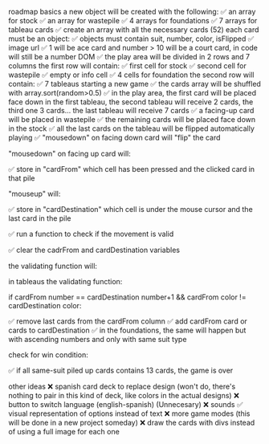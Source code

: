 roadmap
basics
a new object will be created with the following:
✅ an array for stock
✅ an array for wastepile
✅ 4 arrays for foundations
✅ 7 arrays for tableau
cards
✅ create an array with all the necessary cards (52)
each card must be an object:
✅ objects must contain suit, number, color, isFlipped
✅ image url
✅ 1 will be ace card and number > 10 will be a court card, in code will still be a number
DOM
✅ the play area will be divided in 2 rows and 7 columns
the first row will contain:
✅ first cell for stock
✅ second cell for wastepile
✅ empty or info cell
✅ 4 cells for foundation
the second row will contain:
✅ 7 tableaus
starting a new game
✅ the cards array will be shuffled with array.sort(random>0.5)
✅ in the play area, the first card will be placed face down in the first tableau, the second tableau will receive 2 cards, the third one 3 cards... the last tableau will receive 7 cards
✅ a facing-up card will be placed in wastepile
✅ the remaining cards will be placed face down in the stock
✅ all the last cards on the tableau will be flipped automatically
playing
✅ "mousedown" on facing down card will "flip" the card

"mousedown" on facing up card will:

✅ store in "cardFrom" which cell has been pressed and the clicked card in that pile

"mouseup" will:

✅ store in "cardDestination" which cell is under the mouse cursor and the last card in the pile

✅ run a function to check if the movement is valid

✅ clear the cadrFrom and cardDestination variables

the validating function will:

in tableaus the validating function:

if cardFrom number == cardDestination number+1 && cardFrom color != cardDestination color:

✅ remove last cards from the cardFrom column
✅ add cardFrom card or cards to cardDestination
✅ in the foundations, the same will happen but with ascending numbers and only with same suit type

check for win condition:

✅ if all same-suit piled up cards contains 13 cards, the game is over

other ideas
❌ spanish card deck to replace design (won't do, there's nothing to pair in this kind of deck, like colors in the actual designs)
❌ button to switch language (english-spanish) (Unnecesary)
❌ sounds
✅ visual representation of options instead of text
❌ more game modes (this will be done in a new project someday)
❌ draw the cards with divs instead of using a full image for each one
